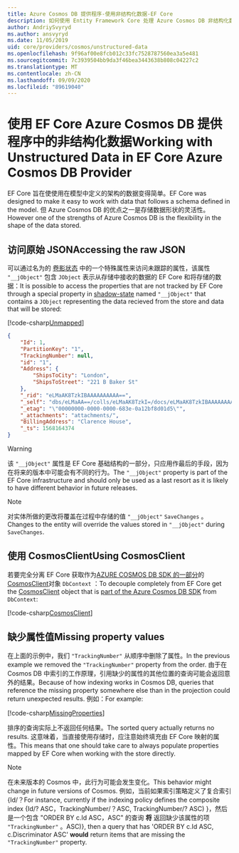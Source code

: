 ```yaml
---
title: Azure Cosmos DB 提供程序-使用非结构化数据-EF Core
description: 如何使用 Entity Framework Core 处理 Azure Cosmos DB 非结构化数据
author: AndriySvyryd
ms.author: ansvyryd
ms.date: 11/05/2019
uid: core/providers/cosmos/unstructured-data
ms.openlocfilehash: 9f96af00e8fcb012c33fc7528787560ea3a5e481
ms.sourcegitcommit: 7c3939504bb9da3f46bea3443638b808c04227c2
ms.translationtype: MT
ms.contentlocale: zh-CN
ms.lasthandoff: 09/09/2020
ms.locfileid: "89619040"
---
```

# <a name="working-with-unstructured-data-in-ef-core-azure-cosmos-db-provider"></a><span data-ttu-id="4fe74-103">使用 EF Core Azure Cosmos DB 提供程序中的非结构化数据</span><span class="sxs-lookup"><span data-stu-id="4fe74-103">Working with Unstructured Data in EF Core Azure Cosmos DB Provider</span></span>

<span data-ttu-id="4fe74-104">EF Core 旨在使使用在模型中定义的架构的数据变得简单。</span><span class="sxs-lookup"><span data-stu-id="4fe74-104">EF Core was designed to make it easy to work with data that follows a schema defined in the model.</span></span> <span data-ttu-id="4fe74-105">但 Azure Cosmos DB 的优点之一是存储数据形状的灵活性。</span><span class="sxs-lookup"><span data-stu-id="4fe74-105">However one of the strengths of Azure Cosmos DB is the flexibility in the shape of the data stored.</span></span>

## <a name="accessing-the-raw-json"></a><span data-ttu-id="4fe74-106">访问原始 JSON</span><span class="sxs-lookup"><span data-stu-id="4fe74-106">Accessing the raw JSON</span></span>

<span data-ttu-id="4fe74-107">可以通过名为的 [卷影状态](xref:core/modeling/shadow-properties) 中的一个特殊属性来访问未跟踪的属性，该属性 `"__jObject"` 包含 `JObject` 表示从存储中接收的数据的 EF Core 和将存储的数据：</span><span class="sxs-lookup"><span data-stu-id="4fe74-107">It is possible to access the properties that are not tracked by EF Core through a special property in [shadow-state](xref:core/modeling/shadow-properties) named `"__jObject"` that contains a `JObject` representing the data recieved from the store and data that will be stored:</span></span>

[!code-csharp[Unmapped](../../../../samples/core/Cosmos/UnstructuredData/Sample.cs?highlight=23,24&name=Unmapped)]

``` json
{
    "Id": 1,
    "PartitionKey": "1",
    "TrackingNumber": null,
    "id": "1",
    "Address": {
        "ShipsToCity": "London",
        "ShipsToStreet": "221 B Baker St"
    },
    "_rid": "eLMaAK8TzkIBAAAAAAAAAA==",
    "_self": "dbs/eLMaAA==/colls/eLMaAK8TzkI=/docs/eLMaAK8TzkIBAAAAAAAAAA==/",
    "_etag": "\"00000000-0000-0000-683e-0a12bf8d01d5\"",
    "_attachments": "attachments/",
    "BillingAddress": "Clarence House",
    "_ts": 1568164374
}
```

> [!WARNING]
> <span data-ttu-id="4fe74-108">该 `"__jObject"` 属性是 EF Core 基础结构的一部分，只应用作最后的手段，因为在将来的版本中可能会有不同的行为。</span><span class="sxs-lookup"><span data-stu-id="4fe74-108">The `"__jObject"` property is part of the EF Core infrastructure and should only be used as a last resort as it is likely to have different behavior in future releases.</span></span>

> [!NOTE]
> <span data-ttu-id="4fe74-109">对实体所做的更改将覆盖在过程中存储的值 `"__jObject"` `SaveChanges` 。</span><span class="sxs-lookup"><span data-stu-id="4fe74-109">Changes to the entity will override the values stored in `"__jObject"` during `SaveChanges`.</span></span>

## <a name="using-cosmosclient"></a><span data-ttu-id="4fe74-110">使用 CosmosClient</span><span class="sxs-lookup"><span data-stu-id="4fe74-110">Using CosmosClient</span></span>

<span data-ttu-id="4fe74-111">若要完全分离 EF Core 获取作为[AZURE COSMOS DB SDK 的一部分](/azure/cosmos-db/sql-api-get-started)的[CosmosClient](/dotnet/api/Microsoft.Azure.Cosmos.CosmosClient)对象 `DbContext` ：</span><span class="sxs-lookup"><span data-stu-id="4fe74-111">To decouple completely from EF Core get the [CosmosClient](/dotnet/api/Microsoft.Azure.Cosmos.CosmosClient) object that is [part of the Azure Cosmos DB SDK](/azure/cosmos-db/sql-api-get-started) from `DbContext`:</span></span>

[!code-csharp[CosmosClient](../../../../samples/core/Cosmos/UnstructuredData/Sample.cs?highlight=3&name=CosmosClient)]

## <a name="missing-property-values"></a><span data-ttu-id="4fe74-112">缺少属性值</span><span class="sxs-lookup"><span data-stu-id="4fe74-112">Missing property values</span></span>

<span data-ttu-id="4fe74-113">在上面的示例中，我们 `"TrackingNumber"` 从顺序中删除了属性。</span><span class="sxs-lookup"><span data-stu-id="4fe74-113">In the previous example we removed the `"TrackingNumber"` property from the order.</span></span> <span data-ttu-id="4fe74-114">由于在 Cosmos DB 中索引的工作原理，引用缺少的属性的其他位置的查询可能会返回意外的结果。</span><span class="sxs-lookup"><span data-stu-id="4fe74-114">Because of how indexing works in Cosmos DB, queries that reference the missing property somewhere else than in the projection could return unexpected results.</span></span> <span data-ttu-id="4fe74-115">例如：</span><span class="sxs-lookup"><span data-stu-id="4fe74-115">For example:</span></span>

[!code-csharp[MissingProperties](../../../../samples/core/Cosmos/UnstructuredData/Sample.cs?name=MissingProperties)]

<span data-ttu-id="4fe74-116">排序的查询实际上不返回任何结果。</span><span class="sxs-lookup"><span data-stu-id="4fe74-116">The sorted query actually returns no results.</span></span> <span data-ttu-id="4fe74-117">这意味着，当直接使用存储时，应注意始终填充由 EF Core 映射的属性。</span><span class="sxs-lookup"><span data-stu-id="4fe74-117">This means that one should take care to always populate properties mapped by EF Core when working with the store directly.</span></span>

> [!NOTE]
> <span data-ttu-id="4fe74-118">在未来版本的 Cosmos 中，此行为可能会发生变化。</span><span class="sxs-lookup"><span data-stu-id="4fe74-118">This behavior might change in future versions of Cosmos.</span></span> <span data-ttu-id="4fe74-119">例如，当前如果索引策略定义了复合索引 {Id/？</span><span class="sxs-lookup"><span data-stu-id="4fe74-119">For instance, currently if the indexing policy defines the composite index {Id/?</span></span> <span data-ttu-id="4fe74-120">ASC，TrackingNumber/？</span><span class="sxs-lookup"><span data-stu-id="4fe74-120">ASC, TrackingNumber/?</span></span> <span data-ttu-id="4fe74-121">ASC) }，然后是一个包含 "ORDER BY c.Id ASC，ASC" 的查询 __将__ 返回缺少该属性的项 `"TrackingNumber"` 。</span><span class="sxs-lookup"><span data-stu-id="4fe74-121">ASC)}, then a query that has 'ORDER BY c.Id ASC, c.Discriminator ASC' __would__ return items that are missing the `"TrackingNumber"` property.</span></span>
